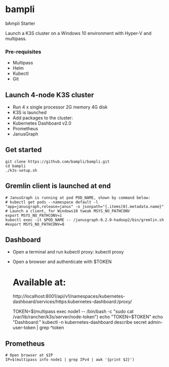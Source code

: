 # bampli
bAmpli Starter 

Launch a K3S cluster on a Windows 10 environment with Hyper-V and multipass.

### Pre-requisites

- Multipass
- Helm
- Kubectl
- Git

## Launch 4-node K3S cluster

- Run 4 x single processor 2G memory 4G disk
- K3S is launched
- Add packages to the cluster:
- Kubernetes Dashboard v2.0
- Prometheus
- JanusGraph

## Get started

    git clone https://github.com/bampli/bampli.git
    cd bampli
    ./k3s-setup.sh

## Gremlin client is launched at end

    # JanusGraph is running at pod POD_NAME, shown by command below:
    # kubectl get pods --namespace default -l "app=janusgraph,release=janus" -o jsonpath="{.items[0].metadata.name}"
    # Launch a client, for Windows10 tweak MSYS_NO_PATHCONV
    export MSYS_NO_PATHCONV=1
    kubectl exec -it $POD_NAME -- /janusgraph-0.2.0-hadoop2/bin/gremlin.sh
    #export MSYS_NO_PATHCONV=0

## Dashboard

- Open a terminal and run kubectl proxy:
    kubectl proxy

- Open a browser and authenticate with $TOKEN

    # Available at:
    http://localhost:8001/api/v1/namespaces/kubernetes-dashboard/services/https:kubernetes-dashboard:/proxy/
    
    TOKEN=$(multipass exec node1 -- /bin/bash -c "sudo cat /var/lib/rancher/k3s/server/node-token")
    echo "TOKEN=$TOKEN"
    echo "Dashboard:"
    kubectl -n kubernetes-dashboard describe secret admin-user-token | grep ^token

## Prometheus

    # Open browser at $IP
    IP=$(multipass info node1 | grep IPv4 | awk '{print $2}')
